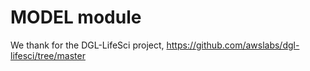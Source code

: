 # MODEL module

We thank for the DGL-LifeSci project, https://github.com/awslabs/dgl-lifesci/tree/master